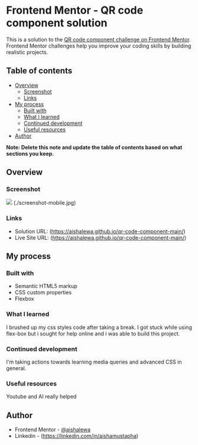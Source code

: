 # Frontend Mentor - QR code component solution

This is a solution to the [QR code component challenge on Frontend Mentor](https://www.frontendmentor.io/challenges/qr-code-component-iux_sIO_H). Frontend Mentor challenges help you improve your coding skills by building realistic projects. 

## Table of contents

- [Overview](#overview)
  - [Screenshot](#screenshot)
  - [Links](#links)
- [My process](#my-process)
  - [Built with](#built-with)
  - [What I learned](#what-i-learned)
  - [Continued development](#continued-development)
  - [Useful resources](#useful-resources)
- [Author](#author)


**Note: Delete this note and update the table of contents based on what sections you keep.**

## Overview

### Screenshot

![](./screenshot-desktop.jpg)
(./screenshot-mobile.jpg)


### Links

- Solution URL: (https://aishalewa.github.io/qr-code-component-main/)
- Live Site URL: (https://aishalewa.github.io/qr-code-component-main/)

## My process

### Built with

- Semantic HTML5 markup
- CSS custom properties
- Flexbox


### What I learned
I brushed up my css styles code after taking a break. I got stuck while using flex-box but i sought for help online and i was able to build this project.


### Continued development

I'm taking actions towards learning media queries and advanced CSS in general.

### Useful resources
Youtube and AI really helped

## Author
- Frontend Mentor - [@aishalewa](https://www.frontendmentor.io/profile/aishalewa)
- Linkedin - (https://linkedin.com/in/aishamustapha)



